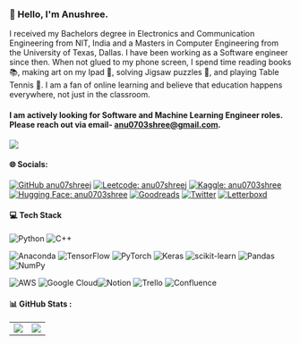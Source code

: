 ### 👋 Hello, I'm Anushree. 
I received my Bachelors degree in Electronics and Communication Engineering from NIT, India and a Masters in Computer Engineering from the University of Texas, Dallas. I have been working as a Software engineer since then. When not glued to my phone screen, I spend time reading books 📚, making art on my Ipad 🎨, solving Jigsaw puzzles 🧩, and playing Table Tennis 🏓. I am a fan of online learning and believe that education happens everywhere, not just in the classroom. 
#### I am actively looking for Software and Machine Learning Engineer roles. Please reach out via email- anu0703shree@gmail.com.

![](https://komarev.com/ghpvc/?username=anu07shreej&color=blue&style=plastic&label=PROFILE+VIEWS)

#### 🌐 Socials:
[![GitHub anu07shreej](https://img.shields.io/github/followers/anu07shreej?label=follow&style=social)](https://github.com/anu07shreej)
[![Leetcode: anu07shreej](https://img.shields.io/badge/-Leetcode-red?style=flat-square&logo=Leetcode&logoColor=white&link=lhttps://leetcode.com/anu07shreej/)](https://leetcode.com/anu07shreej/) 
[![Kaggle: anu0703shree](https://img.shields.io/badge/-Kaggle-green?style=flat-square&logo=Kaggle&logoColor=white&link=lhttps://www.kaggle.com/anu0703shree/)](https://www.kaggle.com/anu0703shree/) 
[![Hugging Face: anu0703shree](https://img.shields.io/badge/-HuggingFace-yellow?style=flat-square&logo=HuggingFace&logoColor=white&link=lhttps://huggingface.co/anu07shreej/)](https://huggingface.co/anu07shreej) 
[![Goodreads](https://img.shields.io/badge/Goodreads-%23E4405F.svg?logo=Goodreads&logoColor=white)](https://www.goodreads.com/user/show/12176363-anushree-jumade) 
[![Twitter](https://img.shields.io/twitter/url?style=social&url=https%3A%2F%2Ftwitter.com%2Fanu07shreej)](https://twitter.com/anu07shreej)
[![Letterboxd](https://img.shields.io/letterboxd/url?style=social&url=https%3A%2F%2Fletterboxd.com%2Fanu07shreej)](https://letterboxd.com/anu07shreej/)


#### 💻 Tech Stack
![Python](https://img.shields.io/badge/python-3670A0?style=flat&logo=python&logoColor=ffdd54) 
![C++](https://img.shields.io/badge/c++-3670A0?style=flat&logo=c++&logoColor=1132ce) 

![Anaconda](https://img.shields.io/badge/Anaconda-%2344A833.svg?style=flat&logo=anaconda&logoColor=white) ![TensorFlow](https://img.shields.io/badge/TensorFlow-%23FF6F00.svg?style=flat&logo=TensorFlow&logoColor=white) ![PyTorch](https://img.shields.io/badge/PyTorch-%23CCCC00.svg?style=flat&logo=PyTorch&logoColor=white) ![Keras](https://img.shields.io/badge/Keras-%23D00000.svg?style=flat&logo=Keras&logoColor=white) ![scikit-learn](https://img.shields.io/badge/scikit--learn-%23F7931E.svg?style=flat&logo=scikit-learn&logoColor=white)  ![Pandas](https://img.shields.io/badge/pandas-%23150458.svg?style=flat&logo=pandas&logoColor=white) ![NumPy](https://img.shields.io/badge/numpy-%23013243.svg?style=flat&logo=numpy&logoColor=white) 

![AWS](https://img.shields.io/badge/AWS-%23FF9900.svg?style=flat&logo=amazon-aws&logoColor=white) ![Google Cloud](https://img.shields.io/badge/Google%20Cloud-%234285F4.svg?style=flat&logo=google-cloud&logoColor=white)![Notion](https://img.shields.io/badge/Notion-%23000000.svg?style=flat&logo=notion&logoColor=white) ![Trello](https://img.shields.io/badge/Trello-%23026AA7.svg?style=flat&logo=Trello&logoColor=white) ![Confluence](https://img.shields.io/badge/confluence-%23172BF4.svg?style=flat&logo=confluence&logoColor=white)

#### 📊 GitHub Stats :

<table class="center" style="width:100%;">
  <tr>
    <td align="center">
  <img align="center" src="https://github-readme-stats.vercel.app/api?username=anu07shreej&count_private=true&show_icons=true&theme=onedark&hide_border=true" />
    </td>
    <td align="center">
  <img align="center" src="https://github-readme-stats.vercel.app/api/top-langs/?username=anu07shreej&langs_count=10&layout=compact&theme=onedark&hide_border=true" />
</td>
  </tr>
</table>



<!--
**anu07shreej/anu07shreej** is a ✨ _special_ ✨ repository because its `README.md` (this file) appears on your GitHub profile.
Here are some ideas to get you started:
- 🔭 I’m currently working on Machine Learning Projects
- 🌱 I’m currently learning ML specialization courses on Coursera
- 👯 I’m looking to collaborate on ...
- 🤔 I’m looking for help with ...
- 💬 Ask me about ...
- 📫 How to reach me: ...
- 😄 Pronouns: She/Her
- ⚡ Fun fact: ...
- Python, C++
-->





